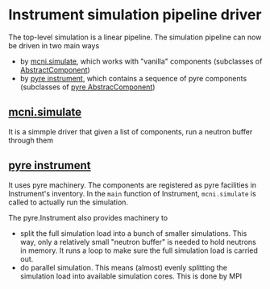 # Instrument simulation pipeline driver

The top-level simulation is a linear pipeline.
The simulation pipeline can now be driven in two main ways

* by [mcni.simulate](https://github.com/mcvine/mcvine/blob/62369e564a491dcfd378475084c54b81e022a461/packages/mcni/python/mcni/__init__.py#L27),
  which works with "vanilla" components 
  (subclasses of [AbstractComponent](https://github.com/mcvine/mcvine/blob/62369e564a491dcfd378475084c54b81e022a461/packages/mcni/python/mcni/AbstractComponent.py))
* by [pyre instrument](https://github.com/mcvine/mcvine/blob/62369e564a491dcfd378475084c54b81e022a461/packages/mcni/python/mcni/pyre_support/Instrument.py), 
  which contains a sequence of pyre components 
  (subclasses of [pyre AbstracComponent](https://github.com/mcvine/mcvine/blob/62369e564a491dcfd378475084c54b81e022a461/packages/mcni/python/mcni/pyre_support/AbstractComponent.py))


## [mcni.simulate](https://github.com/mcvine/mcvine/blob/62369e564a491dcfd378475084c54b81e022a461/packages/mcni/python/mcni/__init__.py#L27)

It is a simmple driver that given a list of components, run a neutron buffer through them

## [pyre instrument](https://github.com/mcvine/mcvine/blob/62369e564a491dcfd378475084c54b81e022a461/packages/mcni/python/mcni/pyre_support/Instrument.py)

It uses pyre machinery. The components are registered as pyre facilities in Instrument's inventory. In the `main` function of Instrument, `mcni.simulate` is called to actually run the simulation.

The pyre.Instrument also provides machinery to 
* split the full simulation load into a bunch of smaller simulations. This way, only a relatively small "neutron buffer" is needed to hold neutrons in memory. It runs a loop to make sure the full simulation load is carried out.
* do parallel simulation. This means (almost) evenly splitting the simulation load into available simulation cores. This is done by MPI
